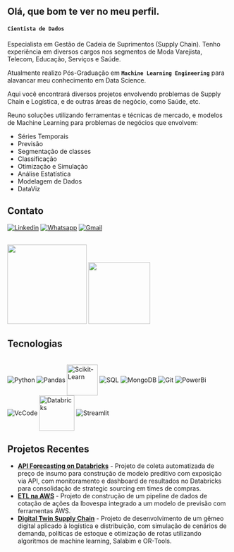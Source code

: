## Olá, que bom te ver no meu perfil.

#### **``Cientista de Dados``** 
Especialista em Gestão de Cadeia de Suprimentos (Supply Chain).
Tenho experiência em diversos cargos nos segmentos de Moda Varejista, Telecom, Educação, Serviços e Saúde.

Atualmente realizo Pós-Graduação em **``Machine Learning Engineering``** para alavancar meu conhecimento em Data Science.

Aqui você encontrará diversos projetos envolvendo problemas de Supply Chain e Logística, e de outras áreas de negócio, como Saúde, etc.

Reuno soluções utilizando ferramentas e técnicas de mercado, e modelos de Machine Learning para problemas de negócios que envolvem:

* Séries Temporais
* Previsão
* Segmentação de classes
* Classificação
* Otimização e Simulação
* Análise Estatística 
* Modelagem de Dados
* DataViz

## **Contato** 

[![Linkedin](https://img.shields.io/badge/LinkedIn-0077B5?style=for-the-badge&logo=linkedin&logoColor=white)](https://linkedin.com.br/in/ederray)
[![Whatsapp](https://img.shields.io/badge/WhatsApp-25D366?style=for-the-badge&logo=whatsapp&logoColor=white)](https://w.app/pqxok7)
[![Gmail](https://img.shields.io/badge/Gmail-D14836?style=for-the-badge&logo=gmail&logoColor=white)](mailto:eder.ray@gmail.com)



<div>

##

  <img height = "180cm" src="https://github-readme-stats.vercel.app/api?username=ederray&show_icons=true&theme=tokyonight&include_all_commits=true&count_private=true"/>
  
  <img height = "140cm" src="https://github-readme-stats.vercel.app/api/top-langs/?username=ederray&layout=compact&langs_count=16&theme=tokyonight"/>
 
</div>

## **Tecnologias** 

<div style="display:inline_block"><br/>
<img align="center" alt= "Python" src="https://icongr.am/devicon/python-original.svg?size=50&color=currentColor">
<img align="center" alt= "Pandas" src="https://img.icons8.com/?size=50&id=xSkewUSqtErH&format=png&color=000000">
<img align="center" alt= "Scikit-Learn" height= "70px" width="70px" src="https://cdn.jsdelivr.net/gh/devicons/devicon@latest/icons/scikitlearn/scikitlearn-original.svg"> 
<img align="center" alt= "SQL" src="https://img.icons8.com/?size=50&id=J6KcaRLsTgpZ&format=png&color=000000">
<img align="center" alt= "MongoDB" src="https://icongr.am/devicon/mongodb-original-wordmark.svg?size=50&color=currentColor">
<img align="center" alt= "Git" src="https://icongr.am/devicon/git-original.svg?size=40&color=currentColor">
<img align="center" alt= "PowerBi" src="https://img.icons8.com/?size=50&id=3sGOUDo9nJ4k&format=png&color=000000">
<img align="center" alt= "VcCode" src="https://img.icons8.com/?size=50&id=9OGIyU8hrxW5&format=png&color=000000">
<img align="center" alt= "Databricks" 
height= "80px" width="80px" src="https://cdn.brandfetch.io/idSUrLOWbH/idEHbzBDZC.svg?c=1bxid64Mup7aczewSAYMX&t=1661139049043">
<img align="center" alt= "Streamlit" src="https://img.icons8.com/?size=50&id=Rffi8qeb2fK5&format=png&color=000000">
        
</div>

## **Projetos Recentes** 


* **[API Forecasting on Databricks](https://github.com/ederray/nome-do-projeto-1)** - Projeto de coleta automatizada de preço de insumo para construção de modelo preditivo com exposição via API, com monitoramento e dashboard de resultados no Databricks para consolidação de strategic sourcing em times de compras.
* **[ETL na AWS](https://github.com/ederray/etl-aws)** - Projeto de construção de um pipeline de dados de cotação de ações da Ibovespa integrado a um modelo de previsão com ferramentas AWS.
* **[Digital Twin Supply Chain](https://github.com/ederray/projetos_otimizacao/tree/main/digital_twin_supply_chain)** - Projeto de desenvolvimento de um gêmeo digital aplicado à logística e distribuição, com simulação de cenários de demanda, políticas de estoque e otimização de rotas utilizando algoritmos de machine learning, Salabim e OR-Tools.
